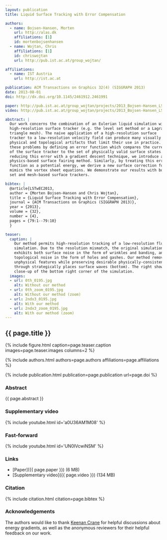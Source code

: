 ```yaml
---
layout: publication
title: Liquid Surface Tracking with Error Compensation

authors:
  - name: Bojsen-Hansen, Morten
    url: http://alas.dk
    affiliations: [1]
    id: mortenbojsenhansen
  - name: Wojtan, Chris
    affiliations: [1]
    id: chriswojtan
    url: http://pub.ist.ac.at/group_wojtan/

affiliations:
  - name: IST Austria
    url: http://ist.ac.at

publication: ACM Transactions on Graphics 32(4) (SIGGRAPH 2013)
date: 2013-08-01
doi: http://dx.doi.org/10.1145/2461912.2461991

paper: http://pub.ist.ac.at/group_wojtan/projects/2013_Bojsen-Hansen_LSwEC/liquidError_web.pdf
video: http://pub.ist.ac.at/group_wojtan/projects/2013_Bojsen-Hansen_LSwEC/liquidError_medium.mp4

abstract: |
  Our work concerns the combination of an Eulerian liquid simulation with a
  high-resolution surface tracker (e.g. the level set method or a Lagrangian
  triangle mesh). The naive application of a high-resolution surface
  tracker to a low-resolution velocity field can produce many visually disturbing
  physical and topological artifacts that limit their use in practice. We address
  these problems by defining an error function which compares the current state
  of the surface tracker to the set of physically valid surface states. By
  reducing this error with a gradient descent technique, we introduce a novel
  physics-based surface fairing method. Similarly, by treating this error
  function as a potential energy, we derive a new surface correction force that
  mimics the vortex sheet equations. We demonstrate our results with both level
  set and mesh-based surface trackers.

bibtex: |
  @article{LSTwEC2013,
  author = {Morten Bojsen-Hansen and Chris Wojtan},
  title = {Liquid Surface Tracking with Error Compensation},
  journal = {ACM Transactions on Graphics (SIGGRAPH 2013)},
  year = {2013},
  volume = {32},
  number = {4},
  pages = {79:1--79:10}
  }

teaser:
  caption: |
    Our method permits high-resolution tracking of a low-resolution fluid
    simulation. Due to the resolution mismatch, the original simulation (top)
    exhibits both surface noise in the form of wrinkles and banding, and
    topological noise in the form of holes and gashes. Our method removes such
    unphysical features while preserving desirable physically-consistent details
    through strategically places surface waves (bottom). The right shows a
    close-up of the bottom right corner of the simulation.
  images:
  - url: 0th_0195.jpg
    alt: Without our method
  - url: 0th_zoom_0195.jpg
    alt: Without our method (zoom)
  - url: 2ndx3_0195.jpg
    alt: With our method
  - url: 2ndx3_zoom_0195.jpg
    alt: With our method (zoom)
---
```


## {{ page.title }}

{% include figure.html caption=page.teaser.caption images=page.teaser.images columns=2 %}

{% include authors.html authors=page.authors affiliations=page.affiliations %}

{% include publication.html publication=page.publication url=page.doi %}

### Abstract

{{ page.abstract }}

### Supplementary video

{% include youtube.html id='a0U36AM1M08' %}

### Fast-forward

{% include youtube.html id='UN0IVcwiNSM' %}

### Links

* [Paper]({{ page.paper }}) (6 MB)
* [Supplementary video]({{ page.video }}) (134 MB)

### Citation

{% include citation.html citation=page.bibtex %}

### Acknowledgements

The authors would like to thank [Keenan Crane](http://keenan.is/here) for
helpful discussions about energy gradients, as well as the anonymous reviewers
for their helpful feedback on our work.
